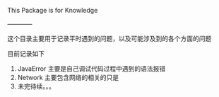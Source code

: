 This Package is for Knowledge

————

这个目录主要用于记录平时遇到的问题，以及可能涉及到的各个方面的问题

目前记录如下

1. JavaError 主要是自己调试代码过程中遇到的语法报错
2. Network 主要包含网络的相关的只是
3. 未完待续。。。